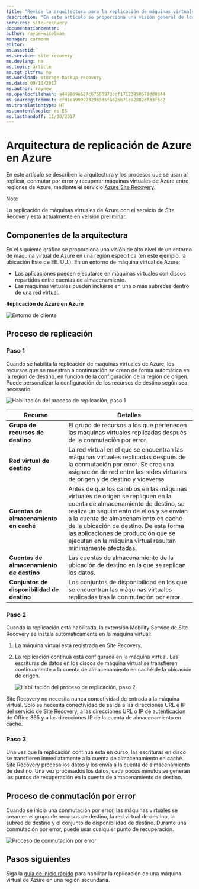 ```yaml
---
title: "Revise la arquitectura para la replicación de máquinas virtuales de Azure entre regiones de Azure | Microsoft Docs"
description: "En este artículo se proporciona una visión general de los componentes y la arquitectura usados al replicar máquinas virtuales de Azure entre regiones de Azure mediante el servicio de Azure Site Recovery."
services: site-recovery
documentationcenter: 
author: rayne-wiselman
manager: carmonm
editor: 
ms.assetid: 
ms.service: site-recovery
ms.devlang: na
ms.topic: article
ms.tgt_pltfrm: na
ms.workload: storage-backup-recovery
ms.date: 09/10/2017
ms.author: raynew
ms.openlocfilehash: a449969e627c67660973ccf17123958678dd8844
ms.sourcegitcommit: cfd1ea99922329b3d5fab26b71ca2882df33f6c2
ms.translationtype: HT
ms.contentlocale: es-ES
ms.lasthandoff: 11/30/2017
---
```

# <a name="azure-to-azure-replication-architecture"></a>Arquitectura de replicación de Azure en Azure


En este artículo se describen la arquitectura y los procesos que se usan al replicar, conmutar por error y recuperar máquinas virtuales de Azure entre regiones de Azure, mediante el servicio [Azure Site Recovery](../site-recovery-overview.md).

>[!NOTE]
>La replicación de máquinas virtuales de Azure con el servicio de Site Recovery está actualmente en versión preliminar.



## <a name="architectural-components"></a>Componentes de la arquitectura

En el siguiente gráfico se proporciona una visión de alto nivel de un entorno de máquina virtual de Azure en una región específica (en este ejemplo, la ubicación Este de EE. UU.). En un entorno de máquina virtual de Azure:
- Las aplicaciones pueden ejecutarse en máquinas virtuales con discos repartidos entre cuentas de almacenamiento.
- Las máquinas virtuales pueden incluirse en una o más subredes dentro de una red virtual.


**Replicación de Azure en Azure**

![Entorno de cliente](./media/concepts-azure-to-azure-architecture/source-environment.png)

## <a name="replication-process"></a>Proceso de replicación

### <a name="step-1"></a>Paso 1

Cuando se habilita la replicación de maquinas virtuales de Azure, los recursos que se muestran a continuación se crean de forma automática en la región de destino, en función de la configuración de la región de origen. Puede personalizar la configuración de los recursos de destino según sea necesario. 

![Habilitación del proceso de replicación, paso 1](./media/concepts-azure-to-azure-architecture/enable-replication-step-1.png)

**Recurso** | **Detalles**
--- | ---
**Grupo de recursos de destino** | El grupo de recursos a los que pertenecen las máquinas virtuales replicadas después de la conmutación por error.
**Red virtual de destino** | La red virtual en el que se encuentran las máquinas virtuales replicadas después de la conmutación por error. Se crea una asignación de red entre las redes virtuales de origen y de destino y viceversa.
**Cuentas de almacenamiento en caché** | Antes de que los cambios en las máquinas virtuales de origen se repliquen en la cuenta de almacenamiento de destino, se realiza un seguimiento de ellos y se envían a la cuenta de almacenamiento en caché de la ubicación de destino. De esta forma las aplicaciones de producción que se ejecutan en la máquina virtual resultan mínimamente afectadas.
**Cuentas de almacenamiento de destino**  | Las cuentas de almacenamiento de la ubicación de destino en la que se replican los datos.
**Conjuntos de disponibilidad de destino**  | Los conjuntos de disponibilidad en los que se encuentran las máquinas virtuales replicadas tras la conmutación por error.

### <a name="step-2"></a>Paso 2

Cuando la replicación está habilitada, la extensión Mobility Service de Site Recovery se instala automáticamente en la máquina virtual:

1. La máquina virtual está registrada en Site Recovery.

2. La replicación continua está configurada en la máquina virtual. Las escrituras de datos en los discos de máquina virtual se transfieren continuamente a la cuenta de almacenamiento en caché de la ubicación de origen.

   ![Habilitación del proceso de replicación, paso 2](./media/concepts-azure-to-azure-architecture/enable-replication-step-2.png)

  
 Site Recovery no necesita nunca conectividad de entrada a la máquina virtual. Solo se necesita conectividad de salida a las direcciones URL e IP del servicio de Site Recovery, a las direcciones URL o IP de autenticación de Office 365 y a las direcciones IP de la cuenta de almacenamiento en caché.

### <a name="step-3"></a>Paso 3

Una vez que la replicación continua está en curso, las escrituras en disco se transfieren inmediatamente a la cuenta de almacenamiento en caché. Site Recovery procesa los datos y los envía a la cuenta de almacenamiento de destino. Una vez procesados los datos, cada pocos minutos se generan los puntos de recuperación en la cuenta de almacenamiento de destino.

## <a name="failover-process"></a>Proceso de conmutación por error

Cuando se inicia una conmutación por error, las máquinas virtuales se crean en el grupo de recursos de destino, la red virtual de destino, la subred de destino y el conjunto de disponibilidad de destino. Durante una conmutación por error, puede usar cualquier punto de recuperación.

![Proceso de conmutación por error](./media/concepts-azure-to-azure-architecture/failover.png)

## <a name="next-steps"></a>Pasos siguientes

Siga la [guía de inicio rápido](azure-to-azure-quickstart.md) para habilitar la replicación de una máquina virtual de Azure en una región secundaria.

